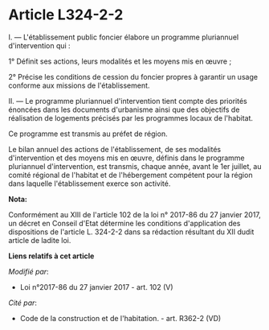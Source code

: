 # Article L324-2-2

I. ― L'établissement public foncier élabore un programme pluriannuel d'intervention qui : 

1° Définit ses actions, leurs modalités et les moyens mis en œuvre ;

2° Précise les conditions de cession du foncier propres à garantir un usage conforme aux missions de l'établissement.

II. ― Le programme pluriannuel d'intervention tient compte des priorités énoncées dans les documents d'urbanisme ainsi que
des objectifs de réalisation de logements précisés par les programmes locaux de l'habitat.

Ce programme est transmis au préfet de région. 

Le bilan annuel des actions de l'établissement, de ses modalités d'intervention et des moyens mis en œuvre, définis dans le
programme pluriannuel d'intervention, est transmis, chaque année, avant le 1er juillet, au comité régional de l'habitat et de
l'hébergement compétent pour la région dans laquelle l'établissement exerce son activité.

**Nota:**

Conformément au XIII de l'article 102 de la loi n° 2017-86 du 27 janvier 2017, un décret en Conseil d'Etat détermine les
conditions d'application des dispositions de l'article L. 324-2-2 dans sa rédaction résultant du XII dudit article de ladite
loi.

**Liens relatifs à cet article**

_Modifié par_:

  - Loi n°2017-86 du 27 janvier 2017 - art. 102 (V)

_Cité par_:

  - Code de la construction et de l'habitation. - art. R362-2 (VD)
